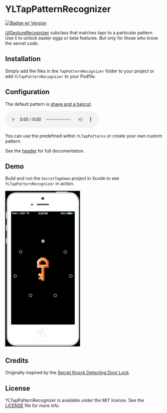# YLTapPatternRecognizer
[![Badge w/ Version](http://cocoapod-badges.herokuapp.com/v/YLTapPatternRecognizer/badge.png)](http://cocoadocs.org/docsets/YLTapPatternRecognizer)

[UIGestureRecognizer](http://developer.apple.com/library/ios/#documentation/uikit/reference/UIGestureRecognizer_Class/Reference/Reference.html) subclass that matches taps to a particular pattern.
Use it to unlock easter eggs or beta features. But only for those who know the secret code.

## Installation

Simply add the files in the `TapPatternRecognizer` folder to your project or add `YLTapPatternRecognizer` to your Podfile.

## Configuration

The default pattern is [shave and a haircut](http://en.wikipedia.org/wiki/Shave_and_a_Haircut).

<audio controls> 
  <source src="http://upload.wikimedia.org/wikipedia/commons/7/7d/Shavehaircut.ogg" type="audio/ogg"/>
  <source src="https://github.com/ejensen/YLTapPatternRecognizer/blob/master/Demo/shavehaircut.mp3" type="audio/mpeg"/>
</audio>

You can use the predefined within `YLTapPatterns` or create your own custom pattern.

See the [header](TapPatternRecognizer/YLTapPatternRecognizer.h) for full documentation.

## Demo

Build and run the `SecretTapDemo` project in Xcode to see `YLTapPatternRecognizer` in action.

![demo recording](Demo/secret-tap.gif)

## Credits

Originally inspired by the [Secret Knock Detecting Door Lock](http://grathio.com/2009/11/secret_knock_detecting_door_lock/).

## License

YLTapPatternRecognizer is available under the MIT license. See the [LICENSE](LICENSE) file for more info.
